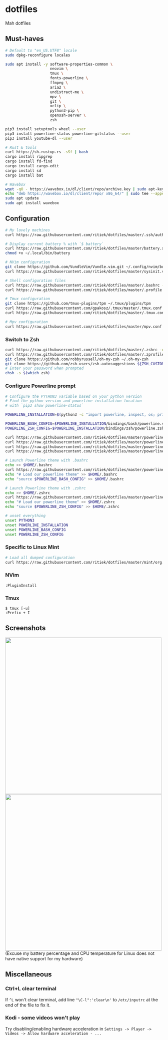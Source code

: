 # dotfiles

Mah dotfiles

## Must-haves

```bash
# Default to "en_US.UTF8" locale
sudo dpkg-reconfigure locales

sudo apt install -y software-properties-common \
                    neovim \
                    tmux \
                    fonts-powerline \
                    ffmpeg \
                    aria2 \
                    undistract-me \
                    mpv \
                    git \
                    xclip \
                    python3-pip \
                    openssh-server \
                    zsh

pip3 install setuptools wheel --user
pip3 install powerline-status powerline-gitstatus --user
pip3 install youtube-dl --user
```

```bash
# Rust & tools
curl https://sh.rustup.rs -sSf | bash
cargo install ripgrep
cargo install fd-find
cargo install cargo-edit
cargo install sd
cargo install bat
```

```bash
# Wavebox
wget -qO - https://wavebox.io/dl/client/repo/archive.key | sudo apt-key add -
echo "deb https://wavebox.io/dl/client/repo/ x86_64/" | sudo tee --append /etc/apt/sources.list.d/wavebox.list
sudo apt update
sudo apt install wavebox
```

## Configuration

```bash
# My lovely machines
curl https://raw.githubusercontent.com/ritiek/dotfiles/master/.ssh/authorized_keys -o ~/.ssh/authorized_keys

# Display current battery % with `$ battery`
curl https://raw.githubusercontent.com/ritiek/dotfiles/master/battery.sh -o ~/.local/bin/battery
chmod +x ~/.local/bin/battery

# NVim configuration
git clone https://github.com/VundleVim/Vundle.vim.git ~/.config/nvim/bundle/Vundle.vim
curl https://raw.githubusercontent.com/ritiek/dotfiles/master/sysinit.vim -o ~/.config/nvim/sysinit.vim

# Shell configuration files
curl https://raw.githubusercontent.com/ritiek/dotfiles/master/.bashrc -o ~/.bashrc
curl https://raw.githubusercontent.com/ritiek/dotfiles/master/.profile -o ~/.profile

# Tmux configuration
git clone https://github.com/tmux-plugins/tpm ~/.tmux/plugins/tpm
curl https://raw.githubusercontent.com/gpakosz/.tmux/master/.tmux.conf -o ~/.tmux.conf
curl https://raw.githubusercontent.com/ritiek/dotfiles/master/.tmux.conf.local -o ~/.tmux.conf.local

# Mpv configuration
curl https://raw.githubusercontent.com/ritiek/dotfiles/master/mpv.conf -o ~/.config/mpv/mpv.conf
```

### Switch to Zsh
```bash
curl https://raw.githubusercontent.com/ritiek/dotfiles/master/.zshrc -o ~/.zshrc
curl https://raw.githubusercontent.com/ritiek/dotfiles/master/.zprofile -o ~/.zprofile
git clone https://github.com/robbyrussell/oh-my-zsh ~/.oh-my-zsh
git clone https://github.com/zsh-users/zsh-autosuggestions ${ZSH_CUSTOM:-~/.oh-my-zsh/custom}/plugins/zsh-autosuggestions
# Enter your password when prompted
chsh -s $(which zsh)
```

### Configure Powerline prompt

```bash
# Configure the PYTHON3 variable based on your python version
# Find the python version and powerline installation location
# with `pip3 show powerline-status`

POWERLINE_INSTALLATION=$(python3 -c "import powerline, inspect, os; print(os.path.dirname(inspect.getfile(powerline)))")

POWERLINE_BASH_CONFIG=$POWERLINE_INSTALLATION/bindings/bash/powerline.sh
POWERLINE_ZSH_CONFIG=$POWERLINE_INSTALLATION/bindings/zsh/powerline.zsh

curl https://raw.githubusercontent.com/ritiek/dotfiles/master/powerline/config.json -o $POWERLINE_INSTALLATION/config_files/config.json
curl https://raw.githubusercontent.com/ritiek/dotfiles/master/powerline/ritiek_shell_theme.json -o $POWERLINE_INSTALLATION/config_files/themes/shell/ritiek.json
curl https://raw.githubusercontent.com/ritiek/dotfiles/master/powerline/ritiek_colorscheme.json -o $POWERLINE_INSTALLATION/config_files/colorschemes/ritiek.json
curl https://raw.githubusercontent.com/ritiek/dotfiles/master/powerline/ipython_config.py -o $HOME/.ipython/profile_default/ipython_config.py
```
```bash
# Launch Powerline theme with .bashrc
echo >> $HOME/.bashrc
curl https://raw.githubusercontent.com/ritiek/dotfiles/master/powerline/powerline-daemon-runner >> $HOME/.bashrc
echo "# Load our powerline theme" >> $HOME/.bashrc
echo "source $POWERLINE_BASH_CONFIG" >> $HOME/.bashrc
```
```bash
# Launch Powerline theme with .zshrc
echo >> $HOME/.zshrc
curl https://raw.githubusercontent.com/ritiek/dotfiles/master/powerline/powerline-daemon-runner >> $HOME/.zshrc
echo "# Load our powerline theme" >> $HOME/.zshrc
echo "source $POWERLINE_ZSH_CONFIG" >> $HOME/.zshrc
```
```bash
# unset everything
unset PYTHON3
unset POWERLINE_INSTALLATION
unset POWERLINE_BASH_CONFIG
unset POWERLINE_ZSH_CONFIG
```

### Specific to Linux Mint

```bash
# Load all dumped configuration
curl https://raw.githubusercontent.com/ritiek/dotfiles/master/mint/org.dconf | dconf load /org/
```

### NVim

```
:PluginInstall
```

### Tmux

```
$ tmux [-u]
:Prefix + I
```

## Screenshots

<img src="https://i.imgur.com/A8ME49P.png" width="500">
<img src="https://i.imgur.com/ktjySCI.png" width="500">
(Excuse my battery percentage and CPU temperature for Linux does not have native support for my hardware)

## Miscellaneous

### Ctrl+L clear terminal

If `^L` won't clear terminal, add line `"\C-l":'clear\n'` to `/etc/inputrc` at the end of the file to fix it.

### Kodi - some videos won't play

Try disabling/enabling hardware acceleration in `Settings -> Player -> Videos -> Allow hardware acceleration - ...`
